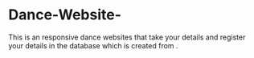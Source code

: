 # Dance-Website-
This is an responsive dance websites that take your details and register your details in the database which is created from .
